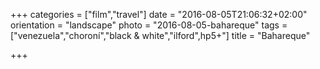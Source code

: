 +++
categories = ["film","travel"]
date = "2016-08-05T21:06:32+02:00"
orientation = "landscape"
photo = "2016-08-05-bahareque"
tags = ["venezuela","choroní","black & white","ilford",hp5+"]
title = "Bahareque"

+++
